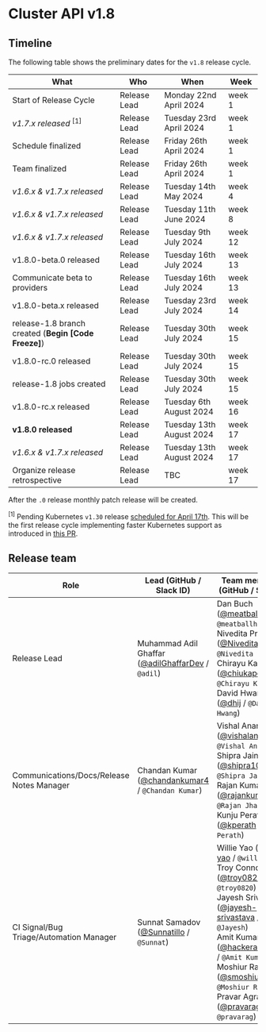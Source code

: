 # Cluster API v1.8

## Timeline

The following table shows the preliminary dates for the `v1.8` release cycle.

| **What**                                             | **Who**      | **When**                    | **Week** |
|------------------------------------------------------|--------------|-----------------------------|----------|
| Start of Release Cycle                               | Release Lead | Monday 22nd April 2024      | week 1   |
| *v1.7.x released* <sup>[1]</sup>                     | Release Lead | Tuesday 23rd April 2024     | week 1   |
| Schedule finalized                                   | Release Lead | Friday 26th April 2024      | week 1   |
| Team finalized                                       | Release Lead | Friday 26th April 2024      | week 1   |
| *v1.6.x & v1.7.x released*                           | Release Lead | Tuesday 14th May 2024       | week 4   |
| *v1.6.x & v1.7.x released*                           | Release Lead | Tuesday 11th June 2024      | week 8   |
| *v1.6.x & v1.7.x released*                           | Release Lead | Tuesday 9th July 2024       | week 12  |
| v1.8.0-beta.0 released                               | Release Lead | Tuesday 16th July 2024      | week 13  |
| Communicate beta to providers                        | Release Lead | Tuesday 16th July 2024      | week 13  |
| v1.8.0-beta.x released                               | Release Lead | Tuesday 23rd July 2024      | week 14  |
| release-1.8 branch created (**Begin [Code Freeze]**) | Release Lead | Tuesday 30th July 2024      | week 15  |
| v1.8.0-rc.0 released                                 | Release Lead | Tuesday 30th July 2024      | week 15  |
| release-1.8 jobs created                             | Release Lead | Tuesday 30th July 2024      | week 15  |
| v1.8.0-rc.x released                                 | Release Lead | Tuesday 6th August 2024     | week 16  |
| **v1.8.0 released**                                  | Release Lead | Tuesday 13th August 2024    | week 17  |
| *v1.6.x & v1.7.x released*                           | Release Lead | Tuesday 13th August 2024    | week 17  |
| Organize release retrospective                       | Release Lead | TBC                         | week 17  |

After the `.0` release monthly patch release will be created.

<sup>[1]</sup> Pending Kubernetes `v1.30` release [scheduled for April 17th](https://github.com/kubernetes/sig-release/tree/master/releases/release-1.30).  This will be the first release cycle implementing faster Kubernetes support as introduced in [this PR](https://github.com/kubernetes-sigs/cluster-api/pull/9971/files#diff-2bf0df29da8afa5540cf65166b0b876393482bedef71d023d87835bb1b3ecbcb).

## Release team

| **Role**                                  | **Lead** (**GitHub / Slack ID**)                                                      | **Team member(s) (GitHub / Slack ID)** |
|-------------------------------------------|-------------------------------------------------------------------------------------------|----------------------------------------|
| Release Lead                              | Muhammad Adil Ghaffar ([@adilGhaffarDev](https://github.com/adilGhaffarDev/) / `@adil`) | Dan Buch ([@meatballhat](https://github.com/meatballhat) / `@meatballhat`) <br> Nivedita Prasad ([@Nivedita-coder](https://github.com/Nivedita-coder) / `@Nivedita Prasad`) <br> Chirayu Kapoor ([@chiukapoor](https://github.com/chiukapoor) / `@Chirayu Kapoor`) <br> David Hwang ([@dhij](https://github.com/dhij) / `@David Hwang`)|
| Communications/Docs/Release Notes Manager | Chandan Kumar ([@chandankumar4](https://github.com/chandankumar4) / `@Chandan Kumar`) | Vishal Anarase ([@vishalanarase](https://github.com/vishalanarase) / `@Vishal Anarase`)  <br> Shipra Jain ([@shipra101](https://github.com/shipra101) / `@Shipra Jain`)<br> Rajan Kumar Jha ([@rajankumary2k](https://github.com/rajankumary2k) / `@Rajan Jha`)<br> Kunju Perath ([@kperath](https://github.com/kperath) / `@Kunju Perath`)  |
| CI Signal/Bug Triage/Automation Manager   | Sunnat Samadov ([@Sunnatillo](https://github.com/Sunnatillo) / `@Sunnat`) | Willie Yao ([@willie-yao](https://github.com/willie-yao) / `@willie`) <br> Troy Connor ([@troy0820](https://github.com/troy0820) / `@troy0820`)  <br> Jayesh Srivastava ([@jayesh-srivastava](https://github.com/jayesh-srivastava) / `@Jayesh`)  <br> Amit Kumar ([@hackeramitkumar](https://github.com/hackeramitkumar) / `@Amit Kumar`)  <br> Moshiur Rahman ([@smoshiur1237](https://github.com/smoshiur1237) / `@Moshiur Rahman`)  <br> Pravar Agrawal ([@pravarag](https://github.com/pravarag) / `@pravarag`)|
